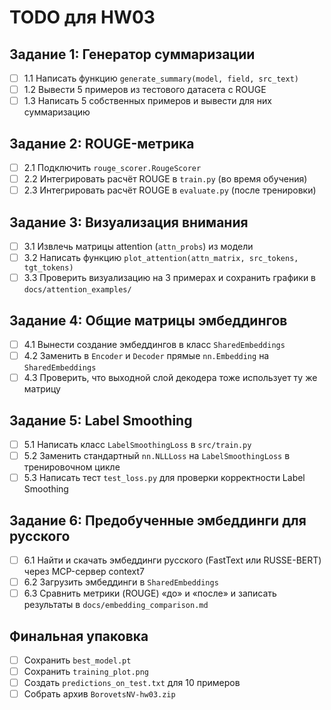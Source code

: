# TODO для HW03

## Задание 1: Генератор суммаризации
- [ ] 1.1 Написать функцию `generate_summary(model, field, src_text)`  
- [ ] 1.2 Вывести 5 примеров из тестового датасета с ROUGE  
- [ ] 1.3 Написать 5 собственных примеров и вывести для них суммаризацию

## Задание 2: ROUGE-метрика
- [ ] 2.1 Подключить `rouge_scorer.RougeScorer`  
- [ ] 2.2 Интегрировать расчёт ROUGE в `train.py` (во время обучения)  
- [ ] 2.3 Интегрировать расчёт ROUGE в `evaluate.py` (после тренировки)

## Задание 3: Визуализация внимания
- [ ] 3.1 Извлечь матрицы attention (`attn_probs`) из модели  
- [ ] 3.2 Написать функцию `plot_attention(attn_matrix, src_tokens, tgt_tokens)`  
- [ ] 3.3 Проверить визуализацию на 3 примерах и сохранить графики в `docs/attention_examples/`

## Задание 4: Общие матрицы эмбеддингов
- [ ] 4.1 Вынести создание эмбеддингов в класс `SharedEmbeddings`  
- [ ] 4.2 Заменить в `Encoder` и `Decoder` прямые `nn.Embedding` на `SharedEmbeddings`  
- [ ] 4.3 Проверить, что выходной слой декодера тоже использует ту же матрицу

## Задание 5: Label Smoothing
- [ ] 5.1 Написать класс `LabelSmoothingLoss` в `src/train.py`  
- [ ] 5.2 Заменить стандартный `nn.NLLLoss` на `LabelSmoothingLoss` в тренировочном цикле  
- [ ] 5.3 Написать тест `test_loss.py` для проверки корректности Label Smoothing

## Задание 6: Предобученные эмбеддинги для русского
- [ ] 6.1 Найти и скачать эмбеддинги русского (FastText или RUSSE-BERT) через MCP-сервер context7  
- [ ] 6.2 Загрузить эмбеддинги в `SharedEmbeddings`  
- [ ] 6.3 Сравнить метрики (ROUGE) «до» и «после» и записать результаты в `docs/embedding_comparison.md`

## Финальная упаковка
- [ ] Сохранить `best_model.pt`  
- [ ] Сохранить `training_plot.png`  
- [ ] Создать `predictions_on_test.txt` для 10 примеров  
- [ ] Собрать архив `BorovetsNV-hw03.zip`
